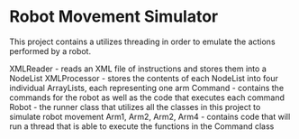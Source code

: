 # Robot Movement Simulator

This project contains a utilizes threading in order to emulate the actions performed by a robot.

XMLReader 	       - reads an XML file of instructions and stores them into a NodeList
XMLProcessor           - stores the contents of each NodeList into four individual ArrayLists, each representing one arm
Command		       - contains the commands for the robot as well as the code that executes each command
Robot		       - the runner class that utilizes all the classes in this project to simulate robot movement
Arm1, Arm2, Arm2, Arm4 - contains code that will run a thread that is able to execute the functions in the Command class

